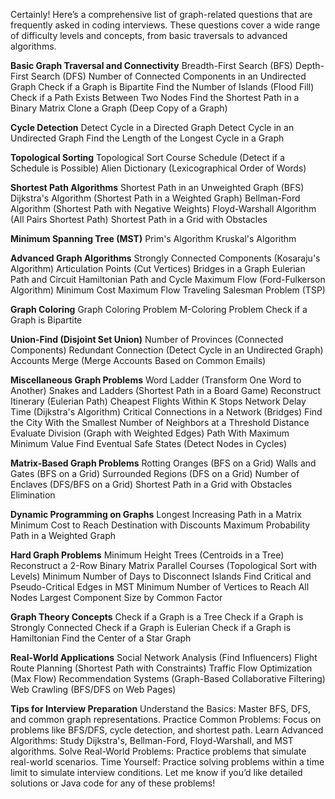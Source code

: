Certainly! Here’s a comprehensive list of graph-related questions that are frequently asked in coding interviews. These questions cover a wide range of difficulty levels and concepts, from basic traversals to advanced algorithms.

**Basic Graph Traversal and Connectivity**
Breadth-First Search (BFS)
Depth-First Search (DFS)
Number of Connected Components in an Undirected Graph
Check if a Graph is Bipartite
Find the Number of Islands (Flood Fill)
Check if a Path Exists Between Two Nodes
Find the Shortest Path in a Binary Matrix
Clone a Graph (Deep Copy of a Graph)


**Cycle Detection**
Detect Cycle in a Directed Graph
Detect Cycle in an Undirected Graph
Find the Length of the Longest Cycle in a Graph

**Topological Sorting**
Topological Sort
Course Schedule (Detect if a Schedule is Possible)
Alien Dictionary (Lexicographical Order of Words)

**Shortest Path Algorithms**
Shortest Path in an Unweighted Graph (BFS)
Dijkstra's Algorithm (Shortest Path in a Weighted Graph)
Bellman-Ford Algorithm (Shortest Path with Negative Weights)
Floyd-Warshall Algorithm (All Pairs Shortest Path)
Shortest Path in a Grid with Obstacles

**Minimum Spanning Tree (MST)**
Prim's Algorithm
Kruskal's Algorithm

**Advanced Graph Algorithms**
Strongly Connected Components (Kosaraju's Algorithm)
Articulation Points (Cut Vertices)
Bridges in a Graph
Eulerian Path and Circuit
Hamiltonian Path and Cycle
Maximum Flow (Ford-Fulkerson Algorithm)
Minimum Cost Maximum Flow
Traveling Salesman Problem (TSP)

**Graph Coloring**
Graph Coloring Problem
M-Coloring Problem
Check if a Graph is Bipartite

**Union-Find (Disjoint Set Union)**
Number of Provinces (Connected Components)
Redundant Connection (Detect Cycle in an Undirected Graph)
Accounts Merge (Merge Accounts Based on Common Emails)

**Miscellaneous Graph Problems**
Word Ladder (Transform One Word to Another)
Snakes and Ladders (Shortest Path in a Board Game)
Reconstruct Itinerary (Eulerian Path)
Cheapest Flights Within K Stops
Network Delay Time (Dijkstra's Algorithm)
Critical Connections in a Network (Bridges)
Find the City With the Smallest Number of Neighbors at a Threshold Distance
Evaluate Division (Graph with Weighted Edges)
Path With Maximum Minimum Value
Find Eventual Safe States (Detect Nodes in Cycles)

**Matrix-Based Graph Problems**
Rotting Oranges (BFS on a Grid)
Walls and Gates (BFS on a Grid)
Surrounded Regions (DFS on a Grid)
Number of Enclaves (DFS/BFS on a Grid)
Shortest Path in a Grid with Obstacles Elimination

**Dynamic Programming on Graphs**
Longest Increasing Path in a Matrix
Minimum Cost to Reach Destination with Discounts
Maximum Probability Path in a Weighted Graph

**Hard Graph Problems**
Minimum Height Trees (Centroids in a Tree)
Reconstruct a 2-Row Binary Matrix
Parallel Courses (Topological Sort with Levels)
Minimum Number of Days to Disconnect Islands
Find Critical and Pseudo-Critical Edges in MST
Minimum Number of Vertices to Reach All Nodes
Largest Component Size by Common Factor

**Graph Theory Concepts**
Check if a Graph is a Tree
Check if a Graph is Strongly Connected
Check if a Graph is Eulerian
Check if a Graph is Hamiltonian
Find the Center of a Star Graph

**Real-World Applications**
Social Network Analysis (Find Influencers)
Flight Route Planning (Shortest Path with Constraints)
Traffic Flow Optimization (Max Flow)
Recommendation Systems (Graph-Based Collaborative Filtering)
Web Crawling (BFS/DFS on Web Pages)


**Tips for Interview Preparation**
Understand the Basics: Master BFS, DFS, and common graph representations.
Practice Common Problems: Focus on problems like BFS/DFS, cycle detection, and shortest path.
Learn Advanced Algorithms: Study Dijkstra's, Bellman-Ford, Floyd-Warshall, and MST algorithms.
Solve Real-World Problems: Practice problems that simulate real-world scenarios.
Time Yourself: Practice solving problems within a time limit to simulate interview conditions.
Let me know if you’d like detailed solutions or Java code for any of these problems!